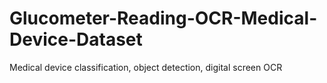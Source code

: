 # Glucometer-Reading-OCR-Medical-Device-Dataset
Medical device classification, object detection, digital screen OCR
